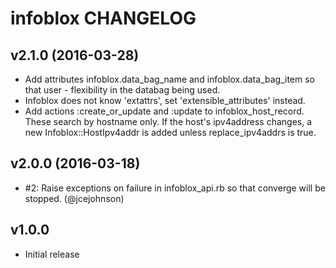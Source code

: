 infoblox CHANGELOG
==================

## v2.1.0 (2016-03-28)
* Add attributes infoblox.data_bag_name and infoblox.data_bag_item so that user - flexibility in the databag being used.
* Infoblox does not know 'extattrs', set 'extensible_attributes' instead.
* Add actions :create_or_update and :update to infoblox_host_record. These search by hostname only. If the host's ipv4address changes, a new Infoblox::HostIpv4addr is added unless replace_ipv4addrs is true.

## v2.0.0 (2016-03-18)
 * #2: Raise exceptions on failure in infoblox_api.rb so that converge will be stopped. (@jcejohnson)

## v1.0.0
 * Initial release
